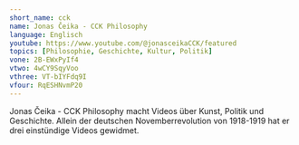```yaml
---
short_name: cck
name: Jonas Čeika - CCK Philosophy
language: Englisch
youtube: https://www.youtube.com/@jonasceikaCCK/featured 
topics: [Philosophie, Geschichte, Kultur, Politik]
vone: 2B-EWxPyIf4
vtwo: 4wCY9SqyVoo
vthree: VT-bIYFdq9I
vfour: RqESHNvmP20
---
```

Jonas Čeika - CCK Philosophy macht Videos über Kunst, Politik und Geschichte. Allein der deutschen Novemberrevolution von 1918-1919 hat er drei einstündige Videos gewidmet.
